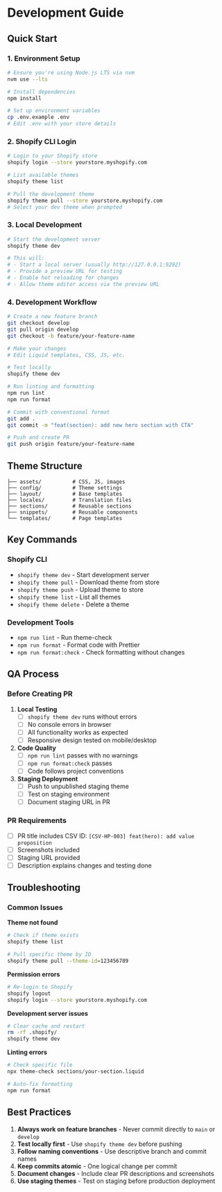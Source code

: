 # Development Guide

## Quick Start

### 1. Environment Setup
```bash
# Ensure you're using Node.js LTS via nvm
nvm use --lts

# Install dependencies
npm install

# Set up environment variables
cp .env.example .env
# Edit .env with your store details
```

### 2. Shopify CLI Login
```bash
# Login to your Shopify store
shopify login --store yourstore.myshopify.com

# List available themes
shopify theme list

# Pull the development theme
shopify theme pull --store yourstore.myshopify.com
# Select your dev theme when prompted
```

### 3. Local Development
```bash
# Start the development server
shopify theme dev

# This will:
# - Start a local server (usually http://127.0.0.1:9292)
# - Provide a preview URL for testing
# - Enable hot reloading for changes
# - Allow theme editor access via the preview URL
```

### 4. Development Workflow
```bash
# Create a new feature branch
git checkout develop
git pull origin develop
git checkout -b feature/your-feature-name

# Make your changes
# Edit Liquid templates, CSS, JS, etc.

# Test locally
shopify theme dev

# Run linting and formatting
npm run lint
npm run format

# Commit with conventional format
git add .
git commit -m "feat(section): add new hero section with CTA"

# Push and create PR
git push origin feature/your-feature-name
```

## Theme Structure

```
├── assets/          # CSS, JS, images
├── config/          # Theme settings
├── layout/          # Base templates
├── locales/         # Translation files
├── sections/        # Reusable sections
├── snippets/        # Reusable components
└── templates/       # Page templates
```

## Key Commands

### Shopify CLI
- `shopify theme dev` - Start development server
- `shopify theme pull` - Download theme from store
- `shopify theme push` - Upload theme to store
- `shopify theme list` - List all themes
- `shopify theme delete` - Delete a theme

### Development Tools
- `npm run lint` - Run theme-check
- `npm run format` - Format code with Prettier
- `npm run format:check` - Check formatting without changes

## QA Process

### Before Creating PR
1. **Local Testing**
   - [ ] `shopify theme dev` runs without errors
   - [ ] No console errors in browser
   - [ ] All functionality works as expected
   - [ ] Responsive design tested on mobile/desktop

2. **Code Quality**
   - [ ] `npm run lint` passes with no warnings
   - [ ] `npm run format:check` passes
   - [ ] Code follows project conventions

3. **Staging Deployment**
   - [ ] Push to unpublished staging theme
   - [ ] Test on staging environment
   - [ ] Document staging URL in PR

### PR Requirements
- [ ] PR title includes CSV ID: `[CSV-HP-003] feat(hero): add value proposition`
- [ ] Screenshots included
- [ ] Staging URL provided
- [ ] Description explains changes and testing done

## Troubleshooting

### Common Issues

**Theme not found**
```bash
# Check if theme exists
shopify theme list

# Pull specific theme by ID
shopify theme pull --theme-id=123456789
```

**Permission errors**
```bash
# Re-login to Shopify
shopify logout
shopify login --store yourstore.myshopify.com
```

**Development server issues**
```bash
# Clear cache and restart
rm -rf .shopify/
shopify theme dev
```

**Linting errors**
```bash
# Check specific file
npx theme-check sections/your-section.liquid

# Auto-fix formatting
npm run format
```

## Best Practices

1. **Always work on feature branches** - Never commit directly to `main` or `develop`
2. **Test locally first** - Use `shopify theme dev` before pushing
3. **Follow naming conventions** - Use descriptive branch and commit names
4. **Keep commits atomic** - One logical change per commit
5. **Document changes** - Include clear PR descriptions and screenshots
6. **Use staging themes** - Test on staging before production deployment
